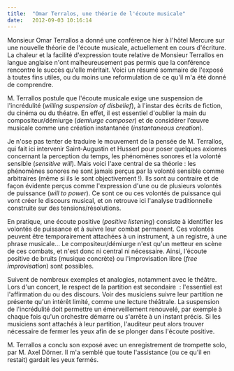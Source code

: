 ```yaml
---
title:  "Omar Terralos, une théorie de l'écoute musicale"
date:   2012-09-03 10:16:14
---
```


Monsieur Omar Terrallos a donné une conférence hier à l'hôtel Mercure
sur une nouvelle théorie de l'écoute musicale, actuellement en cours
d'écriture. La chaleur et la facilité d'expression toute relative de
Monsieur Terrallos en langue anglaise n'ont malheureusement pas permis
que la conférence rencontre le succès qu'elle méritait. Voici un
résumé sommaire de l'exposé à toutes fins utiles, ou du moins une
reformulation de ce qu'il m'a été donné de comprendre.


M. Terrallos postule que l'écoute musicale exige une suspension de
l'incrédulité (*willing suspension of disbelief*), à l'instar des
écrits de fiction, du cinéma ou du théatre. En effet, il est essentiel
d'oublier la main du compositeur/démiurge (*demiurge composer*) et de
considérer l’œuvre musicale comme une création instantanée
(*instantaneous creation*).


Je n'ose pas tenter de traduire le mouvement de la pensée de
M. Terrallos, qui fait ici intervenir Saint-Augustin et Husserl pour
poser quelques axiomes concernant la perception du temps, les
phénomènes sonores et la volonté sensible (*sensitive will*). Mais
voici l'axe central de sa théorie : les phénomènes sonores ne sont
jamais perçus par la volonté sensible comme arbitraires (même si ils
le sont objectivement !). Ils sont au contraire et de façon évidente
perçus comme l'expression d'une ou de plusieurs volontés de puissance
(*will to power*). Ce sont ce ou ces volontés de puissance qui vont
créer le discours musical, et on retrouve ici l'analyse traditionnelle
construite sur des tensions/résolutions.


En pratique, une écoute positive (*positive listening*) consiste à
identifier les volontés de puissance et à suivre leur combat
permanent. Ces volontés peuvent être temporairement attachées à un
instrument, à un registre, à une phrase musicale... Le
compositeur/démiurge n'est qu'un metteur en scène de ces combats, et
n'est donc ni central ni nécessaire. Ainsi, l'écoute positive de
bruits (musique concrète) ou l'improvisation libre (*free
improvisation*) sont possibles.


Suivent de nombreux exemples et analogies, notamment avec le
théâtre. Lors d'un concert, le respect de la partition est secondaire
&nbsp;: l'essentiel est l'affirmation du ou des discours. Voir des musiciens
suivre leur partition ne présente qu'un intérêt limité, comme une
lecture théâtrale. La suspension de l'incrédulité doit permettre un
émerveillement renouvelé, par exemple à chaque fois qu'un orchestre
démarre ou s'arrête à un instant précis. Si les musiciens sont
attachés à leur partition, l'auditeur peut alors trouver nécessaire de
fermer les yeux afin de se plonger dans l'écoute positive.


M. Terrallos a conclu son exposé avec un enregistrement de trompette
solo, par M. Axel Dörner. Il m'a semblé que toute l'assistance (ou ce
qu'il en restait) gardait les yeux fermés.

